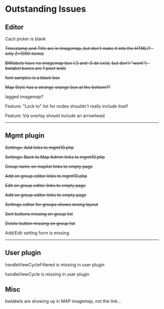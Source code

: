# Outstanding Issues

## Editor

Cacti picker is blank

~~Timestamp and Title are in Imagemap, but don't make it into the HTML(? - only Z=1000 items)~~

~~BWlabels have no imagemap box (:2 and :3 _do_ exist, but don't "work") - bwlabel boxes are 1 pixel wide~~

~~font samples is a black box~~

~~Map Style has a strange orange box at the bottom??~~

lagged imagemap?

Feature: "Lock to" list for nodes shouldn't really include itself

Feature: Via overlay should include an arrowhead



---

## Mgmt plugin

~~Settings: Add links to mgmt10.php~~

~~Settings: Back to Map Admin  links to mgmt10.php~~

~~Group name on maplist links to empty page~~

~~Add on group editor links to mgmt10.php~~

~~Edit on group editor links to empty page~~

~~Add on group editor links to empty page~~

~~Settings editor for groups shows wrong layout~~

~~Sort buttons missing on group list~~

~~Delete button missing on group list~~

Add/Edit setting form is missing

---
## User plugin

handleViewCycleFiltered is missing in user plugin

handleViewCycle is missing in user plugin

## Misc

bwlabels are showing up in MAP imagemap, not the link...
